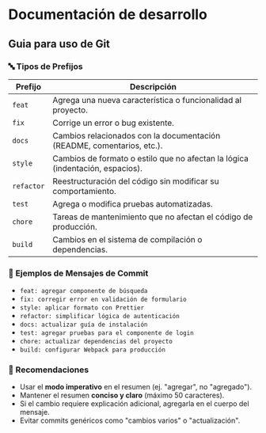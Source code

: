 # Documentación de desarrollo

## Guia para uso de Git

### 🔤 Tipos de Prefijos

| Prefijo    | Descripción                                                                 |
|------------|------------------------------------------------------------------------------|
| `feat`     | Agrega una nueva característica o funcionalidad al proyecto.                |
| `fix`      | Corrige un error o bug existente.                                           |
| `docs`     | Cambios relacionados con la documentación (README, comentarios, etc.).      |
| `style`    | Cambios de formato o estilo que no afectan la lógica (indentación, espacios).|
| `refactor` | Reestructuración del código sin modificar su comportamiento.                |
| `test`     | Agrega o modifica pruebas automatizadas.                                    |
| `chore`    | Tareas de mantenimiento que no afectan el código de producción.             |
| `build`    | Cambios en el sistema de compilación o dependencias.                        |

### 📝 Ejemplos de Mensajes de Commit

- `feat: agregar componente de búsqueda`
- `fix: corregir error en validación de formulario`
- `style: aplicar formato con Prettier`
- `refactor: simplificar lógica de autenticación`
- `docs: actualizar guía de instalación`
- `test: agregar pruebas para el componente de login`
- `chore: actualizar dependencias del proyecto`
- `build: configurar Webpack para producción`

### 📌 Recomendaciones

- Usar el **modo imperativo** en el resumen (ej. "agregar", no "agregado").
- Mantener el resumen **conciso y claro** (máximo 50 caracteres).
- Si el cambio requiere explicación adicional, agregarla en el cuerpo del mensaje.
- Evitar commits genéricos como "cambios varios" o "actualización".
